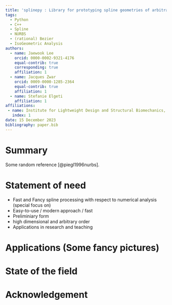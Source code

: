 ```yaml
---
title: 'splinepy : Library for prototyping spline geometries of arbitrary dimensions and degrees and IGA'
tags:
  - Python
  - C++
  - Spline
  - NURBS
  - (rational) Bezier
  - IsoGeometric Analysis
authors:
  - name: Jaewook Lee
    orcid: 0000-0002-9321-4176
    equal-contrib: true
    corresponding: true 
    affiliation: 1
  - name: Jacques Zwar
    orcid: 0009-0000-1285-2364
    equal-contrib: true
    affiliation: 1
  - name: Stefanie Elgeti
    affiliation: 1
affiliations:
 - name: Institute for Lightweight Design and Structural Biomechanics, TU Wien, Vienna, Austria
   index: 1
date: 15 December 2023
bibliography: paper.bib
---
```


# Summary
Some random reference [@piegl1996nurbs].
# Statement of need
- Fast and Fancy spline processing with respect to numerical analysis (special focus on)
- Easy-to-use / modern approach / fast
- Preliminiary form
- high dimensional and arbitrary order
- Applications in research and teaching

# Applications (Some fancy pictures)
# State of the field
# Acknowledgement

